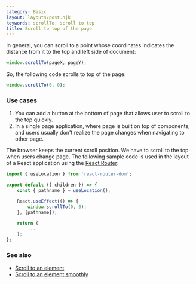```yaml
---
category: Basic
layout: layouts/post.njk
keywords: scrollTo, scroll to top
title: Scroll to top of the page
---
```


In general, you can scroll to a point whose coordinates indicates the distance from it to the top and left side of document:

```js
window.scrollTo(pageX, pageY);
```

So, the following code scrolls to top of the page:

```js
window.scrollTo(0, 0);
```

### Use cases

1. You can add a button at the bottom of page that allows user to scroll to the top quickly.
2. In a single page application, where page is built on top of components, and users usually don't realize the page changes when navigating to other page.

The browser keeps the current scroll position. We have to scroll to the top when users change page. The following sample code is used in the layout of a React application using the [React Router](https://github.com/ReactTraining/react-router):

```js
import { useLocation } from 'react-router-dom';

export default ({ children }) => {
    const { pathname } = useLocation();

    React.useEffect(() => {
        window.scrollTo(0, 0);
    }, [pathname]);

    return (
        ...
    );
};
```

### See also

-   [Scroll to an element](/scroll-to-an-element)
-   [Scroll to an element smoothly](/scroll-to-an-element-smoothly)
